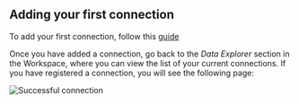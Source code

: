 ## Adding your first connection

To add your first connection, follow this [guide](../../connections/creating-a-connection)

Once you have added a connection, go back to the *Data Explorer* section in the Workspace, where you can view the list of your current connections. If you have registered a connection, you will see the following page:

![Successful connection](/img/cloud-native-workspace/connections/the_connections_successful.png)


